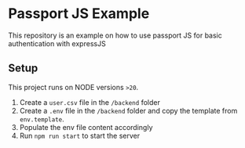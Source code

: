 # Passport JS Example

This repository is an example on how to use passport JS for basic authentication with expressJS

## Setup

This project runs on NODE versions `>20`.

1. Create a `user.csv` file in the `/backend` folder
2. Create a `.env` file in the `/backend` folder and copy the template from `env.template`.
3. Populate the env file content accordingly
4. Run `npm run start` to start the server
